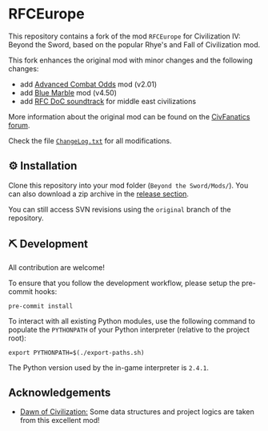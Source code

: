 # RFCEurope

This repository contains a fork of the mod `RFCEurope` for Civilization IV: Beyond the Sword, based on the popular Rhye's and Fall of Civilization mod.

This fork enhances the original mod with minor changes and the following changes:

- add [Advanced Combat Odds](https://forums.civfanatics.com/threads/pieceofminds-advanced-combat-odds.310415/) mod (v2.01)
- add [Blue Marble](https://www.civfanatics.net/bluemarble/content/index.php) mod (v4.50)
- add [RFC DoC soundtrack](https://github.com/dguenms/DoC-Soundtrack/) for middle east civilizations

More information about the original mod can be found on the [CivFanatics forum](https://forums.civfanatics.com/forums/rhyes-and-fall-europe.386/).

Check the file [`ChangeLog.txt`](https://github.com/VDuchauffour/RFCEurope/blob/main/ChangeLog.txt) for all modifications.

## ️⚙️ Installation

Clone this repository into your mod folder (`Beyond the Sword/Mods/`).
You can also download a zip archive in the [release section](https://github.com/VDuchauffour/RFCEurope/releases).

You can still access SVN revisions using the `original` branch of the repository.

## ⛏️ Development

All contribution are welcome!

To ensure that you follow the development workflow, please setup the pre-commit hooks:

```shell
pre-commit install
```

To interact with all existing Python modules, use the following command to populate the `PYTHONPATH` of your Python interpreter (relative to the project root):

```shell
export PYTHONPATH=$(./export-paths.sh)
```

The Python version used by the in-game interpreter is `2.4.1`.

## Acknowledgements

- [Dawn of Civilization:](https://github.com/dguenms/Dawn-of-Civilization) Some data structures and project logics are taken from this excellent mod!

